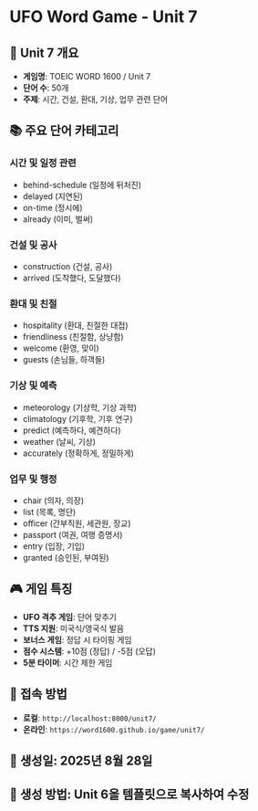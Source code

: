# UFO Word Game - Unit 7

## 🎯 **Unit 7 개요**
- **게임명**: TOEIC WORD 1600 / Unit 7
- **단어 수**: 50개
- **주제**: 시간, 건설, 환대, 기상, 업무 관련 단어

## 📚 **주요 단어 카테고리**

### **시간 및 일정 관련**
- behind-schedule (일정에 뒤처진)
- delayed (지연된)
- on-time (정시에)
- already (이미, 벌써)

### **건설 및 공사**
- construction (건설, 공사)
- arrived (도착했다, 도달했다)

### **환대 및 친절**
- hospitality (환대, 친절한 대접)
- friendliness (친절함, 상냥함)
- welcome (환영, 맞이)
- guests (손님들, 하객들)

### **기상 및 예측**
- meteorology (기상학, 기상 과학)
- climatology (기후학, 기후 연구)
- predict (예측하다, 예견하다)
- weather (날씨, 기상)
- accurately (정확하게, 정밀하게)

### **업무 및 행정**
- chair (의자, 의장)
- list (목록, 명단)
- officer (간부직원, 세관원, 장교)
- passport (여권, 여행 증명서)
- entry (입장, 기입)
- granted (승인된, 부여된)

## 🎮 **게임 특징**
- **UFO 격추 게임**: 단어 맞추기
- **TTS 지원**: 미국식/영국식 발음
- **보너스 게임**: 정답 시 타이핑 게임
- **점수 시스템**: +10점 (정답) / -5점 (오답)
- **5분 타이머**: 시간 제한 게임

## 🚀 **접속 방법**
- **로컬**: `http://localhost:8000/unit7/`
- **온라인**: `https://word1600.github.io/game/unit7/`

## 📅 **생성일**: 2025년 8월 28일
## 🔧 **생성 방법**: Unit 6을 템플릿으로 복사하여 수정
